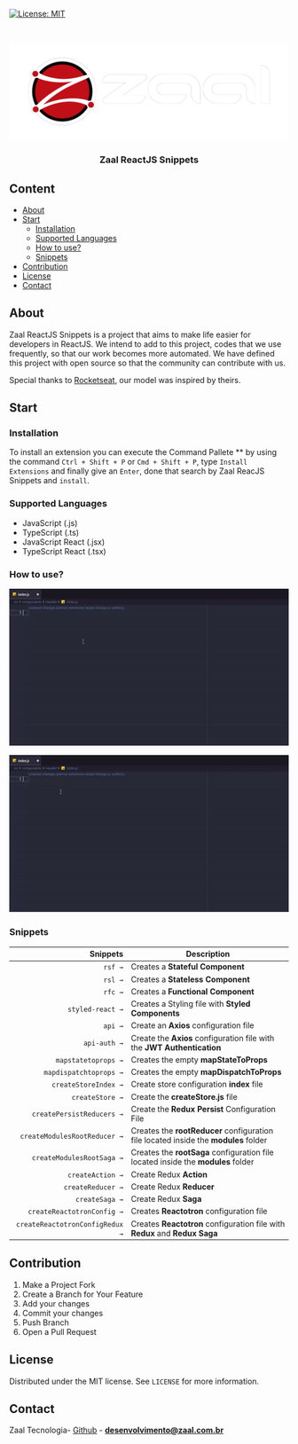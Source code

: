 [![License: MIT](https://img.shields.io/badge/License-MIT-yellow.svg)](https://opensource.org/licenses/MIT)

<!-- PROJECT LOGO -->
<br />
<p align="center">
  <a href="https://zaal.com.br">
    <img src="https://raw.githubusercontent.com/zaal-tecnologia/zaal-vscode-reactjs-snippets/master/images/zaal_logo.png" alt="Logo">
  </a>

  <h3 align="center">Zaal ReactJS Snippets</h3>
</p>

<!-- TABLE OF CONTENTS -->

## Content

- [About](#about)
- [Start](#start)
  - [Installation](#installation)
  - [Supported Languages](#supported-languages)
  - [How to use?](#how-to-use?)
  - [Snippets](#snippets)
- [Contribution](#contribution)
- [License](#license)
- [Contact](#contact)

<!-- ABOUT THE PROJECT -->

## About

Zaal ReactJS Snippets is a project that aims to make life easier for developers in ReactJS. We intend to add to this project, codes that we use frequently, so that our work becomes more automated. We have defined this project with open source so that the community can contribute with us.

Special thanks to <a href="https://github.com/rocketseat" target="_blank">Rocketseat</a>, our model was inspired by theirs.

## Start

### Installation

To install an extension you can execute the Command Pallete \*\* by using the command `Ctrl + Shift + P` or `Cmd + Shift + P`, type `Install Extensions` and finally give an `Enter`, done that search by Zaal ReacJS Snippets and `install`.

### Supported Languages

- JavaScript (.js)
- TypeScript (.ts)
- JavaScript React (.jsx)
- TypeScript React (.tsx)

### How to use?

![Create ReactJS Statefull Component(rsf)](https://raw.githubusercontent.com/zaal-tecnologia/zaal-vscode-reactjs-snippets/develop/images/rsf.gif)

![Create ReactJS Stateless Component(rsl)](https://raw.githubusercontent.com/zaal-tecnologia/zaal-vscode-reactjs-snippets/develop/images/rsl.gif)

### Snippets

|                        Snippets | Description                                                                          |
| ------------------------------: | ------------------------------------------------------------------------------------ |
|                         `rsf →` | Creates a **Stateful Component**                                                     |
|                         `rsl →` | Creates a **Stateless Component**                                                    |
|                         `rfc →` | Creates a **Functional Component**                                                   |
|                `styled-react →` | Creates a Styling file with **Styled Components**                                    |
|                         `api →` | Create an **Axios** configuration file                                               |
|                    `api-auth →` | Create the **Axios** configuration file with the **JWT Authentication**              |
|             `mapstatetoprops →` | Creates the empty **mapStateToProps**                                                |
|          `mapdispatchtoprops →` | Creates the empty **mapDispatchToProps**                                             |
|            `createStoreIndex →` | Create store configuration **index** file                                            |
|                 `createStore →` | Create the **createStore.js** file                                                   |
|       `createPersistReducers →` | Create the **Redux Persist** Configuration File                                      |
|    `createModulesRootReducer →` | Creates the **rootReducer** configuration file located inside the **modules** folder |
|       `createModulesRootSaga →` | Creates the **rootSaga** configuration file located inside the **modules** folder    |
|                `createAction →` | Create Redux **Action**                                                              |
|               `createReducer →` | Create Redux **Reducer**                                                             |
|                  `createSaga →` | Create Redux **Saga**                                                                |
|      `createReactotronConfig →` | Creates **Reactotron** configuration file                                            |
| `createReactotronConfigRedux →` | Creates **Reactotron** configuration file with **Redux** and **Redux Saga**          |

<!-- CONTRIBUTING -->

## Contribution

1. Make a Project Fork
2. Create a Branch for Your Feature
3. Add your changes
4. Commit your changes
5. Push Branch
6. Open a Pull Request

<!-- LICENSE -->

## License

Distributed under the MIT license. See `LICENSE` for more information.

<!-- CONTACT -->

## Contact

Zaal Tecnologia- [Github](https://github.com/zaal-tecnologia) - **desenvolvimento@zaal.com.br**
